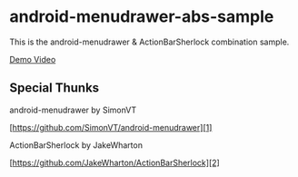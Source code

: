android-menudrawer-abs-sample
=============================

This is the android-menudrawer &amp; ActionBarSherlock combination sample.

[Demo Video][3]

Special Thunks
--------------

android-menudrawer by SimonVT

[https://github.com/SimonVT/android-menudrawer][1]

ActionBarSherlock by JakeWharton

[https://github.com/JakeWharton/ActionBarSherlock][2]

[1]:https://github.com/SimonVT/android-menudrawer
[2]:https://github.com/JakeWharton/ActionBarSherlock
[3]:http://youtu.be/jRQocY9w_bA